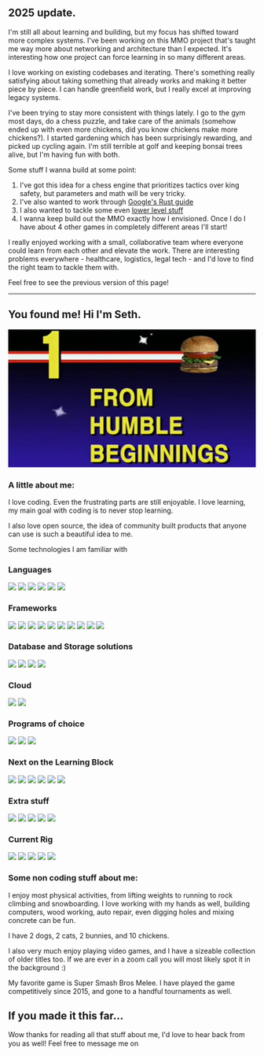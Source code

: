 ## 2025 update.

I'm still all about learning and building, but my focus has shifted toward more complex systems. I've been working on this MMO project that's taught me way more about networking and architecture than I expected. It's interesting how one project can force learning in so many different areas.

I love working on existing codebases and iterating. There's something really satisfying about taking something that already works and making it better piece by piece. I can handle greenfield work, but I really excel at improving legacy systems.

I've been trying to stay more consistent with things lately. I go to the gym most days, do a chess puzzle, and take care of the animals (somehow ended up with even more chickens, did you know chickens make more chickens?). I started gardening which has been surprisingly rewarding, and picked up cycling again. I'm still terrible at golf and keeping bonsai trees alive, but I'm having fun with both.

Some stuff I wanna build at some point:
 1. I've got this idea for a chess engine that prioritizes tactics over king safety, but parameters and math will be very tricky.
 2. I've also wanted to work through [Google's Rust guide](https://google.github.io/comprehensive-rust/)
 3. I also wanted to tackle some even [lower level stuff](https://www.nand2tetris.org/)
 4. I wanna keep build out the MMO exactly how I envisioned. Once I do I have about 4 other games in completely different areas I'll start!

I really enjoyed working with a small, collaborative team where everyone could learn from each other and elevate the work. There are interesting problems everywhere - healthcare, logistics, legal tech - and I'd love to find the right team to tackle them with.


Feel free to see the previous version of this page!

<hr>

## You found me! Hi I'm Seth.

![Header](https://raw.githubusercontent.com/Sethbarrie/Sethbarrie/main/assets/image001.jpg)

### A little about me:

I love coding. Even the frustrating parts are still enjoyable. I love learning, my main goal with coding is to never stop learning.
 
 
I also love open source, the idea of community built products that anyone can use is such a beautiful idea to me. 

Some technologies I am familiar with

### Languages
![](https://img.shields.io/badge/Code-Javascript-informational?style=flat&logo=javascript&logoColor=white&color=2bbc8a)
![](https://img.shields.io/badge/Code-React.js-informational?style=flat&logo=react&logoColor=white&color=2bbc8a)
![](https://img.shields.io/badge/Code-Ruby_on_Rails-informational?style=flat&logo=ruby-on-rails&logoColor=white&color=2bbc8a)
![](https://img.shields.io/badge/Code-Ruby-informational?style=flat&logo=ruby&logoColor=white&color=2bbc8a)
![](https://img.shields.io/badge/Code-HTML5-informational?style=flat&logo=HTML5&logoColor=white&color=2bbc8a)
![](https://img.shields.io/badge/Code-CSS3-informational?style=flat&logo=css3&logoColor=white&color=2bbc8a)

### Frameworks
![](https://img.shields.io/badge/Framework-redux-informational?style=flat&logo=redux&logoColor=white&color=2bbc8a)
![](https://img.shields.io/badge/Framework-React_Router-informational?style=flat&logo=react-router&logoColor=white&color=2bbc8a)
![](https://img.shields.io/badge/Framework-Git-informational?style=flat&logo=git&logoColor=white&color=2bbc8a)
![](https://img.shields.io/badge/Framework-Node.js-informational?style=flat&logo=node.js&logoColor=white&color=2bbc8a)
![](https://img.shields.io/badge/Framework-Express-informational?style=flat&logo=express&logoColor=white&color=2bbc8a)
![](https://img.shields.io/badge/Framework-Sass-informational?style=flat&logo=sass&logoColor=white&color=2bbc8a)
![](https://img.shields.io/badge/Framework-Webpack-informational?style=flat&logo=webpack&logoColor=white&color=2bbc8a)
![](https://img.shields.io/badge/Framework-Jquery-informational?style=flat&logo=jquery&logoColor=white&color=2bbc8a)
![](https://img.shields.io/badge/Framework-Postman-informational?style=flat&logo=postman&logoColor=white&color=2bbc8a)
![](https://img.shields.io/badge/Framework-Discord.js-informational?style=flat&logo=discord&logoColor=white&color=2bbc8a)

### Database and Storage solutions
![](https://img.shields.io/badge/DB-mongoDB-informational?style=flat&logo=mongodb&logoColor=white&color=2bbc8a)
![](https://img.shields.io/badge/DB-AWS-informational?style=flat&logo=amazon-aws&logoColor=white&color=2bbc8a)
![](https://img.shields.io/badge/DB-postgreSQL-informational?style=flat&logo=postgresql&logoColor=white&color=2bbc8a)
![](https://img.shields.io/badge/Homepage-MDN-informational?style=flat&logo=mdn-web-docs&logoColor=white&color=2bbc8a)

### Cloud
![](https://img.shields.io/badge/Cloud-Heroku-informational?style=flat&logo=heroku&logoColor=white&color=2bbc8a)
![](https://img.shields.io/badge/Cloud-Netlify-informational?style=flat&logo=netlify&logoColor=white&color=2bbc8a)

### Programs of choice
![](https://img.shields.io/badge/OS-Ubuntu-informational?style=flat&logo=ubuntu&logoColor=white&color=2bbc8a)
![](https://img.shields.io/badge/OS-Windows-informational?style=flat&logo=windows&logoColor=white&color=2bbc8a)
![](https://img.shields.io/badge/Editor-Visual_Studios-informational?style=flat&logo=visual-studio-code&logoColor=white&color=2bbc8a)

### Next on the Learning Block
![](https://img.shields.io/badge/Funsies-GCN-informational?style=flat&logo=nintendo-gamecube&logoColor=white&color=2bbc8a)
![](https://img.shields.io/badge/Funsies-GCN-informational?style=flat&logo=nintendo-gamecube&logoColor=white&color=2bbc8a)
![](https://img.shields.io/badge/Language-C-informational?style=flat&logo=c&logoColor=white&color=2bbc8a)
![](https://img.shields.io/badge/Cloud-Google_Cloud-informational?style=flat&logo=google-cloud&logoColor=white&color=2bbc8a)
![](https://img.shields.io/badge/Cloud-Microsoft_Azure-informational?style=flat&logo=microsoft-azure&logoColor=white&color=2bbc8a)
![](https://img.shields.io/badge/Framework-Jest-informational?style=flat&logo=jest&logoColor=white&color=2bbc8a)


### Extra stuff
![](https://img.shields.io/badge/Funsies-Steam-informational?style=flat&logo=steam&logoColor=white&color=2bbc8a)
![](https://img.shields.io/badge/Funsies-Spotify-informational?style=flat&logo=spotify&logoColor=white&color=2bbc8a)
![](https://img.shields.io/badge/Funsies-GCN-informational?style=flat&logo=nintendo-gamecube&logoColor=white&color=2bbc8a)
![](https://img.shields.io/badge/Funsies-Hack_the_Box-informational?style=flat&logo=hack-the-box&logoColor=white&color=2bbc8a)
![](https://img.shields.io/badge/Funsies-AI_Dungeon-informational?style=flat&logo=ai-dungeon&logoColor=white&color=2bbc8a)

### Current Rig
![](https://img.shields.io/badge/Motherboard-Asus-informational?style=flat&logo=asus&logoColor=white&color=2bbc8a)
![](https://img.shields.io/badge/Processor-Intel_8700k-informational?style=flat&logo=intel&logoColor=white&color=2bbc8a)
![](https://img.shields.io/badge/GPU-NVidia_GTX_1080ti-informational?style=flat&logo=nvidia&logoColor=white&color=2bbc8a)
![](https://img.shields.io/badge/RAM,_AIO,_PS-Corsair-informational?style=flat&logo=corsair&logoColor=white&color=2bbc8a)
![](https://img.shields.io/badge/Storage-WD-Black-informational?style=flat&logo=wd&logoColor=white&color=2bbc8a)


### Some non coding stuff about me: 

I enjoy most physical activities, from lifting weights to running to rock climbing and snowboarding. I love working with my hands as well, building computers, wood working, auto repair, even digging holes and mixing concrete can be fun.

I have 2 dogs, 2 cats, 2 bunnies, and 10 chickens.

I also very much enjoy playing video games, and I have a sizeable collection of older titles too. If we are ever in a zoom call you will most likely spot it in the background :)
  
My favorite game is Super Smash Bros Melee. I have played the game competitively since 2015, and gone to a handful tournaments as well. 


## If you made it this far...

Wow thanks for reading all that stuff about me, I'd love to hear back from you as well! Feel free to message me on <span> [<img src='https://simpleicons.org/icons/linkedin.svg' height='15' width='15' />](https://www.linkedin.com/in/seth-barrie-0502701bb/) [<img src='https://simpleicons.org/icons/angellist.svg' height='15' width='15' />](https://angel.co/u/seth-barrie) [<img src='https://simpleicons.org/icons/stackoverflow.svg' height='15' width='15' />](https://stackoverflow.com/users/13646198/sethb) [<img src='https://simpleicons.org/icons/leetcode.svg' height='15' width='15' />](https://leetcode.com/sethbarrie/) [<img src='https://simpleicons.org/icons/gmail.svg' height='15' width='15' />](mailto:sethbarrie@gmail.com)</span>


